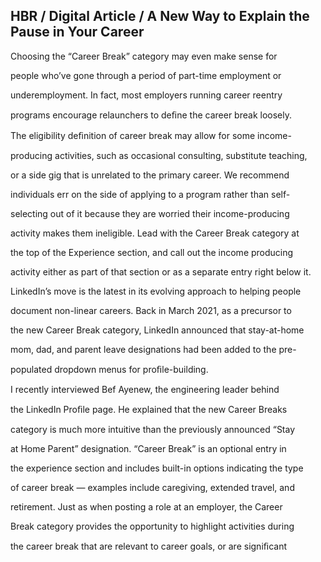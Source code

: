 ## HBR / Digital Article / A New Way to Explain the Pause in Your Career

Choosing the “Career Break” category may even make sense for

people who’ve gone through a period of part-time employment or

underemployment. In fact, most employers running career reentry

programs encourage relaunchers to deﬁne the career break loosely.

The eligibility deﬁnition of career break may allow for some income-

producing activities, such as occasional consulting, substitute teaching,

or a side gig that is unrelated to the primary career. We recommend

individuals err on the side of applying to a program rather than self-

selecting out of it because they are worried their income-producing

activity makes them ineligible. Lead with the Career Break category at

the top of the Experience section, and call out the income producing

activity either as part of that section or as a separate entry right below it.

LinkedIn’s move is the latest in its evolving approach to helping people

document non-linear careers. Back in March 2021, as a precursor to

the new Career Break category, LinkedIn announced that stay-at-home

mom, dad, and parent leave designations had been added to the pre-

populated dropdown menus for proﬁle-building.

I recently interviewed Bef Ayenew, the engineering leader behind

the LinkedIn Proﬁle page. He explained that the new Career Breaks

category is much more intuitive than the previously announced “Stay

at Home Parent” designation. “Career Break” is an optional entry in

the experience section and includes built-in options indicating the type

of career break — examples include caregiving, extended travel, and

retirement. Just as when posting a role at an employer, the Career

Break category provides the opportunity to highlight activities during

the career break that are relevant to career goals, or are signiﬁcant